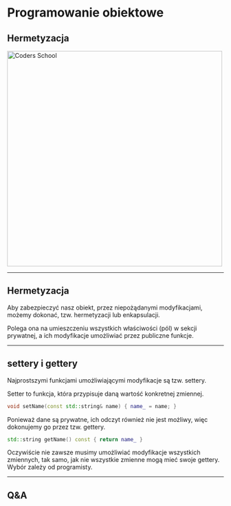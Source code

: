 <!-- .slide: data-background="#111111" -->

# Programowanie obiektowe

## Hermetyzacja

<a href="https://coders.school">
    <img width="500" data-src="../coders_school_logo.png" alt="Coders School" class="plain">
</a>

___

## Hermetyzacja

Aby zabezpieczyć nasz obiekt, przez niepożądanymi modyfikacjami, możemy dokonać, tzw. hermetyzacji lub enkapsulacji.
<!-- .element: class="fragment fade-in" -->

Polega ona na umieszczeniu wszystkich właściwości (pól) w sekcji prywatnej, a ich modyfikacje umożliwiać przez publiczne funkcje.
<!-- .element: class="fragment fade-in" -->

___

## settery i gettery

Najprostszymi funkcjami umożliwiającymi modyfikacje są tzw. settery.
<!-- .element: class="fragment fade-in" -->

Setter to funkcja, która przypisuje daną wartość konkretnej zmiennej.
<!-- .element: class="fragment fade-in" -->

```cpp
void setName(const std::string& name) { name_ = name; }
```
<!-- .element: class="fragment fade-in" -->

Ponieważ dane są prywatne, ich odczyt również nie jest możliwy, więc dokonujemy go przez tzw. gettery.
<!-- .element: class="fragment fade-in" -->

```cpp
std::string getName() const { return name_ }
```
<!-- .element: class="fragment fade-in" -->

Oczywiście nie zawsze musimy umożliwiać modyfikacje wszystkich zmiennych, tak samo, jak nie wszystkie zmienne mogą mieć swoje gettery. Wybór zależy od programisty.
<!-- .element: class="fragment fade-in" -->

___

## Q&A
